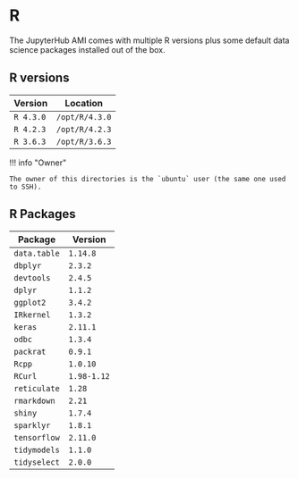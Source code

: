 # R

The JupyterHub AMI comes with multiple R versions plus some default
data science packages installed out of the box.

## R versions

| Version   | Location       |
| --------- | -------------- |
| `R 4.3.0` | `/opt/R/4.3.0` |
| `R 4.2.3` | `/opt/R/4.2.3` |
| `R 3.6.3` | `/opt/R/3.6.3` |

!!! info "Owner"

    The owner of this directories is the `ubuntu` user (the same one used to SSH).

## R Packages

| Package      | Version    |
| ------------ | ---------- |
| `data.table` | `1.14.8`   |
| `dbplyr`     | `2.3.2`    |
| `devtools`   | `2.4.5`    |
| `dplyr`      | `1.1.2`    |
| `ggplot2`    | `3.4.2`    |
| `IRkernel`   | `1.3.2`    |
| `keras`      | `2.11.1`   |
| `odbc`       | `1.3.4`    |
| `packrat`    | `0.9.1`    |
| `Rcpp`       | `1.0.10`   |
| `RCurl`      | `1.98-1.12`|
| `reticulate` | `1.28`     |
| `rmarkdown`  | `2.21`     |
| `shiny`      | `1.7.4`    |
| `sparklyr`   | `1.8.1`    |
| `tensorflow` | `2.11.0`   |
| `tidymodels` | `1.1.0`    |
| `tidyselect` | `2.0.0`    |
